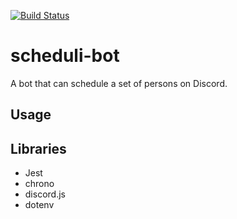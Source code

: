 [![Build Status](https://travis-ci.com/Dominik-Hillmann/scheduli-bot.svg?branch=main)](https://travis-ci.com/Dominik-Hillmann/scheduli-bot)
# scheduli-bot
A bot that can schedule a set of persons on Discord.

## Usage

## Libraries
* Jest
* chrono
* discord.js
* dotenv